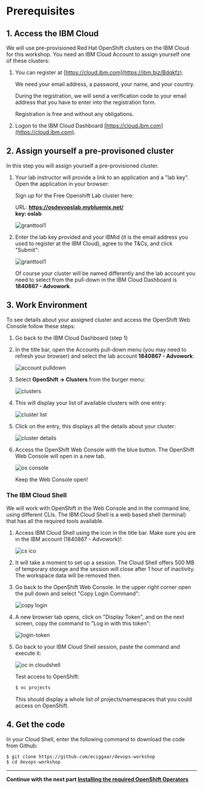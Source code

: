 # Prerequisites

## 1. Access the IBM Cloud

We will use pre-provisioned Red Hat OpenShift clusters on the IBM Cloud for this workshop. You need an IBM Cloud Account to assign yourself one of these clusters:

1. You can register at [https://cloud.ibm.com](https://ibm.biz/Bdqkfz).

    We need your email address, a password, your name, and your country. 
    
    During the registration, we will send a verification code to your email address that you have to enter into the registration form. 
    
    Registration is free and without any obligations.

1. Logon to the IBM Cloud Dashboard [https://cloud.ibm.com](https://cloud.ibm.com).

## 2. Assign yourself a pre-provisoned cluster

In this step you will assign yourself a pre-provisioned cluster. 

1. Your lab instructor will provide a link to an application and a "lab key". Open the application in your browser:

   Sign up for the Free Openshift Lab cluster here: 
   
   URL: **https://osdevopslab.mybluemix.net/**  
   **key: oslab**

   ![granttool1](images/granttool1.png)
   
2. Enter the lab key provided and your IBMid (it is the email address you used to register at the IBM Cloud), agree to the T&Cs, and click "Submit":
   
   ![granttool1](images/granttool2.png)
   
   Of course your cluster will be named differently and the lab account you need to select from the pull-down in the IBM Cloud Dashboard is **1840867 - Advowork**.
   
## 3. Work Environment

To see details about your assigned cluster and access the OpenShift Web Console follow these steps:

1. Go back to the IBM Cloud Dashboard (step 1)

1. In the title bar, open the Accounts pull-down menu (you may need to refresh your browser) and select the lab account **1840867 - Advowork**:
   
   ![account pulldown](images/dashboard-pulldown.png)  

1. Select __OpenShift -> Clusters__ from the burger menu:
   
   ![clusters](images/dashboard-clusters.png)

1. This will display your list of available clusters with one entry:
   
   ![cluster list](images/display-clusters.png)

1. Click on the entry, this displays all the details about your cluster:
   
   ![cluster details](images/cluster-details.png)

1. Access the OpenShift Web Console with the blue button. The OpenShift Web Console will open in a new tab.
   
   ![os console](images/os-console.png)
   
   Keep the Web Console open!


### The IBM Cloud Shell

We will work with OpenShift in the Web Console and in the command line, using different CLIs. The IBM Cloud Shell is a web based shell (terminal) that has all the required tools available. 

1. Access IBM Cloud Shell using the icon in the title bar. Make sure you are in the IBM account (1840867 - Advowork)!:  
   
   ![cs ico](images/cloudshell-icon.png)

1. It will take a moment to set up a session. The Cloud Shell offers 500 MB of temporary storage and the session will close after 1 hour of inactivity. The workspace data will be removed then.

1. Go back to the OpenShift Web Console. In the upper right corner open the pull down and select "Copy Login Command":
   
   ![copy login](images/copy-login-command.png)

1. A new browser tab opens, click on "Display Token", and on the next screen, copy the command to "Log in with this token":
   
   ![login-token](images/login-token.png)

1. Go back to your IBM Cloud Shell session, paste the command and execute it:
   
   ![oc in cloudshell](images/cloudshell-oc-login.png) 
   
   Test access to OpenShift:
   
   ```bash
   $ oc projects
   ```
   
   This should display a whole list of projects/namespaces that you could access on OpenShift.  


## 4. Get the code

In your Cloud Shell, enter the following command to download the code from Github:

```bash
$ git clone https://github.com/eciggaar/devops-workshop
$ cd devops-workshop
```

---

__Continue with the next part [Installing the required OpenShift Operators](2-InstallKnative.md)__
      

